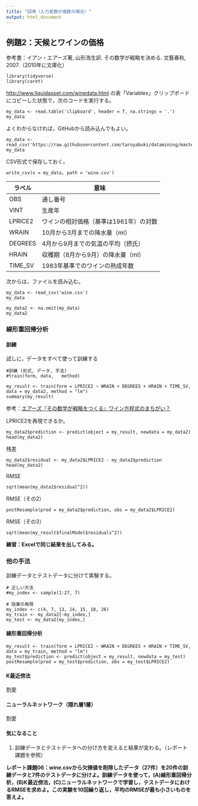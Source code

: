 ```yaml
---
title: "回帰（入力変数が複数の場合）"
output: html_document
---
```


## 例題2：天候とワインの価格

参考書：イアン・エアーズ著, 山形浩生訳. その数学が戦略を決める. 文藝春秋, 2007.（2010年に文庫化）

```{r}
library(tidyverse)
library(caret)
```

http://www.liquidasset.com/winedata.html の表「Variables」クリップボードにコピーした状態で，次のコードを実行する。

```{r, eval=FALSE}
my_data <- read.table('clipboard', header = T, na.strings = '.')
my_data
```

よくわからなければ，GitHubから読み込んでもよい。

```{r}
my_data <- read_csv('https://raw.githubusercontent.com/taroyabuki/datamining/master/wine.csv')
my_data
```

CSV形式で保存しておく。

```{r, eval=FALSE}
write_csv(x = my_data, path = 'wine.csv')
```

ラベル|意味
------|-------------
OBS|通し番号
VINT|生産年
LPRICE2|ワインの相対価格（基準は1961年）の対数
WRAIN|10月から3月までの降水量（ml）
DEGREES|4月から9月までの気温の平均（摂氏）
HRAIN|収穫期（8月から9月）の降水量（ml）
TIME_SV|1983年基準でのワインの熟成年数

次からは，ファイルを読み込む。

```{r, eval=FALSE}
my_data <- read_csv('wine.csv')
my_data
```

```{r}
my_data2 <- na.omit(my_data)
my_data2
```

### 線形重回帰分析

#### 訓練

試しに，データをすべて使って訓練する

```{r}
#訓練 (形式, データ, 手法)
#train(form, data,   method)

my_result <- train(form = LPRICE2 ~ WRAIN + DEGREES + HRAIN + TIME_SV, data = my_data2, method = "lm")
summary(my_result)
```

参考：[エアーズ『その数学が戦略をつくる』ワイン方程式のまちがい？](https://cruel.hatenablog.com/entry/20150121/1421802947)

LPRICE2を再現できるか。

```{r}
my_data2$prediction <- predict(object = my_result, newdata = my_data2)
head(my_data2)
```

残差

```{r}
my_data2$residual <- my_data2$LPRICE2 - my_data2$prediction
head(my_data2)
```

RMSE

```{r}
sqrt(mean(my_data2$residual^2))
```

RMSE（その2）

```{r}
postResample(pred = my_data2$prediction, obs = my_data2$LPRICE2)
```

RMSE（その3）

```{r}
sqrt(mean(my_result$finalModel$residuals^2))
```

**練習：Excelで同じ結果を出してみる。**

### 他の手法

訓練データとテストデータに分けて実験する。

```{r}
# 正しい方法
#my_index <- sample(1:27, 7)

# 授業の再現
my_index <- c(4, 7, 13, 14, 15, 18, 26)
my_train <- my_data2[-my_index,]
my_test <- my_data2[my_index,]
```

#### 線形重回帰分析

```{r}
my_result <- train(form = LPRICE2 ~ WRAIN + DEGREES + HRAIN + TIME_SV, data = my_train, method = "lm")
my_test$prediction <- predict(object = my_result, newdata = my_test)
postResample(pred = my_test$prediction, obs = my_test$LPRICE2)
```

#### K最近傍法

割愛

#### ニューラルネットワーク（隠れ層1層）

割愛

#### 気になること

1. 訓練データとテストデータへの分け方を変えると結果が変わる。（レポート課題を参照）

**レポート課題06：wine.csvから欠損値を削除したデータ（27件）を20件の訓練データと7件のテストデータに分けよ。訓練データを使って，(A)線形重回帰分析，(B)K最近傍法，(C)ニューラルネットワークで学習し，テストデータにおけるRMSEを求めよ。この実験を10回繰り返し，平均のRMSEが最も小さいものを答えよ。**



